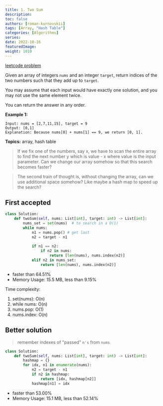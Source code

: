 ```yaml
---
title: 1. Two Sum
description:
toc: false
authors: [roman-kurnovskii]
tags: [Array, "Hash Table"]
categories: [Algorithms]
series:
date: 2022-10-16
featuredImage:
weight: 1010
---
```


[leetcode problem](https://leetcode.com/problems/two-sum/)

Given an array of integers `nums` and an integer `target`, return indices of the two numbers such that they add up to `target`.

You may assume that each input would have exactly one solution, and you may not use the same element twice.

You can return the answer in any order.

**Example 1:**

    Input: nums = [2,7,11,15], target = 9
    Output: [0,1]
    Explanation: Because nums[0] + nums[1] == 9, we return [0, 1].

**Topics:**
array, hash table

> If we fix one of the numbers, say x, we have to scan the entire array to find the next number y which is value - x where value is the input parameter. Can we change our array somehow so that this search becomes faster?

> The second train of thought is, without changing the array, can we use additional space somehow? Like maybe a hash map to speed up the search?

## First accepted

```python
class Solution:
    def twoSum(self, nums: List[int], target: int) -> List[int]:
        nums_set = set(nums)  # to search in a O(1)
        while nums:
            n1 = nums.pop() # get last
            n2 = target - n1
            
            if n1 == n2:
                if n2 in nums:
                    return [len(nums), nums.index(n2)]
            elif n2 in nums_set:
                return [len(nums), nums.index(n2)]
```

- faster than 64.51%
- Memory Usage: 15.5 MB, less than 9.15%

Time complexity:
1. set(nums): O(n)
2. while nums: O(n)
3. nums.pop: O(1)
4. nums.index: O(n)


## Better solution

> remember indexes of "passed" `n's` from `nums`

```python
class Solution:
    def twoSum(self, nums: List[int], target: int) -> List[int]:
        hashmap = {}
        for idx, n1 in enumerate(nums):
            n2 = target - n1
            if n2 in hashmap:
                return [idx, hashmap[n2]]
            hashmap[n1] = idx
```

- faster than 53.00%
- Memory Usage: 15.1 MB, less than 52.14%
